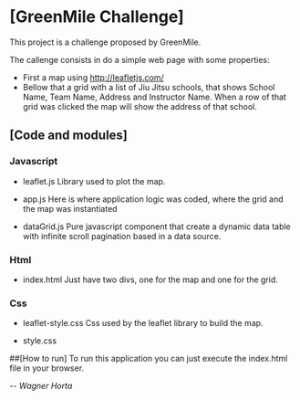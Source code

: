 # [GreenMile Challenge]
This project is a challenge proposed by GreenMile.

The callenge consists in do a simple web page with some properties:
- First a map using http://leafletjs.com/
- Bellow that a grid with a list of Jiu Jitsu schools, that shows School Name, Team Name, Address and Instructor Name.
  When a row of that grid was clicked the map will show the address of that school.

## [Code and modules]

### Javascript
- leaflet.js
  Library used to plot the map.
  
- app.js
  Here is where application logic was coded, where the grid and the map was instantiated
  
- dataGrid.js
  Pure javascript component that create a dynamic data table with infinite scroll pagination based in a data source.
  
### Html
- index.html
  Just have two divs, one for the map and one for the grid.

### Css
- leaflet-style.css
  Css used by the leaflet library to build the map.
  
- style.css

##[How to run]
To run this application you can just execute the index.html file in your browser.

 -- <cite>Wagner Horta</cite>
